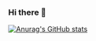 ### Hi there 👋

[![Anurag's GitHub stats](https://github-readme-stats.vercel.app/api?username=RapidSloth)](https://github.com/RapidSloth/github-readme-stats)